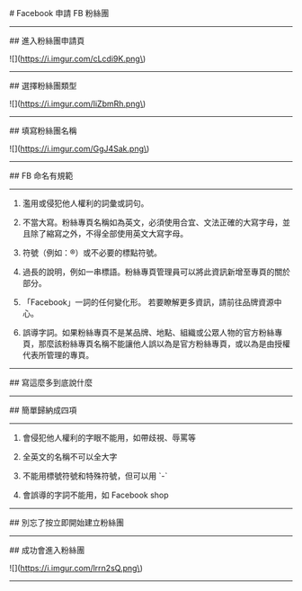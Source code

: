 \# Facebook 申請 FB 粉絲團



---



\#\# 進入粉絲團申請頁

!\[\]\(https://i.imgur.com/cLcdi9K.png\)



---



\#\# 選擇粉絲團類型

!\[\]\(https://i.imgur.com/IiZbmRh.png\)



---



\#\# 填寫粉絲團名稱

!\[\]\(https://i.imgur.com/GgJ4Sak.png\)



---



\#\# FB 命名有規範



---



1. 濫用或侵犯他人權利的詞彙或詞句。

2. 不當大寫。粉絲專頁名稱如為英文，必須使用合宜、文法正確的大寫字母，並且除了縮寫之外，不得全部使用英文大寫字母。

3. 符號（例如：®）或不必要的標點符號。

4. 過長的說明，例如一串標語。粉絲專頁管理員可以將此資訊新增至專頁的關於部分。

5. 「Facebook」一詞的任何變化形。 若要瞭解更多資訊，請前往品牌資源中心。

6. 誤導字詞。如果粉絲專頁不是某品牌、地點、組織或公眾人物的官方粉絲專頁，那麼該粉絲專頁名稱不能讓他人誤以為是官方粉絲專頁，或以為是由授權代表所管理的專頁。



---



\#\# 寫這麼多到底說什麼



---



\#\# 簡單歸納成四項



---



1. 會侵犯他人權利的字眼不能用，如帶歧視、辱罵等

2. 全英文的名稱不可以全大字

3. 不能用標號符號和特殊符號，但可以用 \`-\` 

4. 會誤導的字詞不能用，如 Facebook shop



---



\#\# 別忘了按立即開始建立粉絲團



---



\#\# 成功會進入粉絲團



!\[\]\(https://i.imgur.com/lrrn2sQ.png\)



---

